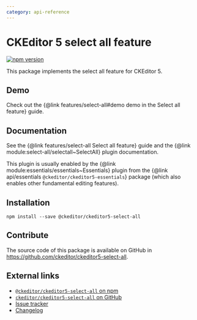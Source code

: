 ```yaml
---
category: api-reference
---
```


# CKEditor 5 select all feature

[![npm version](https://badge.fury.io/js/%40ckeditor%2Fckeditor5-select-all.svg)](https://www.npmjs.com/package/@ckeditor/ckeditor5-select-all)

This package implements the select all feature for CKEditor 5.

## Demo

Check out the {@link features/select-all#demo demo in the Select all feature} guide.

## Documentation

See the {@link features/select-all Select all feature} guide and the {@link module:select-all/selectall~SelectAll} plugin documentation.

This plugin is usually enabled by the {@link module:essentials/essentials~Essentials} plugin from the {@link api/essentials `@ckeditor/ckeditor5-essentials`} package (which also enables other fundamental editing features).

## Installation

```
npm install --save @ckeditor/ckeditor5-select-all
```

## Contribute

The source code of this package is available on GitHub in https://github.com/ckeditor/ckeditor5-select-all.

## External links

* [`@ckeditor/ckeditor5-select-all` on npm](https://www.npmjs.com/package/@ckeditor/ckeditor5-select-all)
* [`ckeditor/ckeditor5-select-all` on GitHub](https://github.com/ckeditor/ckeditor5-select-all)
* [Issue tracker](https://github.com/ckeditor/ckeditor5/issues)
* [Changelog](https://github.com/ckeditor/ckeditor5-select-all/blob/master/CHANGELOG.md)
